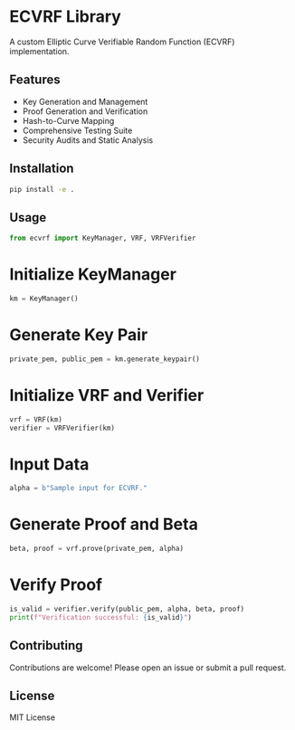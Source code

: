 # ECVRF Library

A custom Elliptic Curve Verifiable Random Function (ECVRF) implementation.

## Features

- Key Generation and Management
- Proof Generation and Verification
- Hash-to-Curve Mapping
- Comprehensive Testing Suite
- Security Audits and Static Analysis

## Installation

```bash
pip install -e .
```

## Usage
```python
from ecvrf import KeyManager, VRF, VRFVerifier
```

# Initialize KeyManager
```python
km = KeyManager()
```

# Generate Key Pair
```python
private_pem, public_pem = km.generate_keypair()
```

# Initialize VRF and Verifier
```python
vrf = VRF(km)
verifier = VRFVerifier(km)
```

# Input Data
```python
alpha = b"Sample input for ECVRF."
```

# Generate Proof and Beta
```python
beta, proof = vrf.prove(private_pem, alpha)
```

# Verify Proof
```python
is_valid = verifier.verify(public_pem, alpha, beta, proof)
print(f"Verification successful: {is_valid}")
```

## Contributing

Contributions are welcome! Please open an issue or submit a pull request.

## License

MIT License